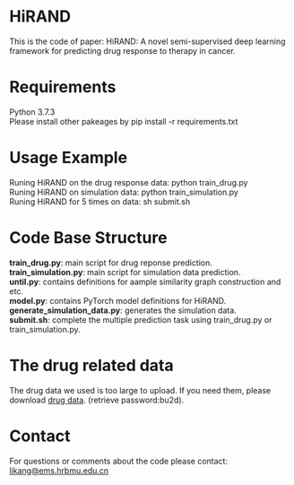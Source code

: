 # HiRAND
This is the code of paper: HiRAND: A novel semi-supervised deep learning framework for predicting drug response to therapy in cancer.

# Requirements
Python 3.7.3  
Please install other pakeages by pip install -r requirements.txt

# Usage Example
Runing HiRAND on the drug response data: python train_drug.py  
Runing HiRAND on simulation data: python train_simulation.py  
Runing HiRAND for 5 times on data: sh submit.sh  

# Code Base Structure
**train_drug.py**: main script for drug reponse prediction.  
**train_simulation.py**: main script for simulation data prediction.  
**until.py**: contains definitions for aample similarity graph construction and etc.  
**model.py**: contains PyTorch model definitions for HiRAND.  
**generate_simulation_data.py**: generates the simulation data.  
**submit.sh**: complete the multiple prediction task using train_drug.py or train_simulation.py.   

# The drug related data
The drug data we used is too large to upload. If you need them, please download [drug data](https://pan.baidu.com/s/1KFEx11_jHQDQTuXMjTwcgQ?pwd=bu2d). (retrieve password:bu2d).

# Contact
For questions or comments about the code please contact: likang@ems.hrbmu.edu.cn
